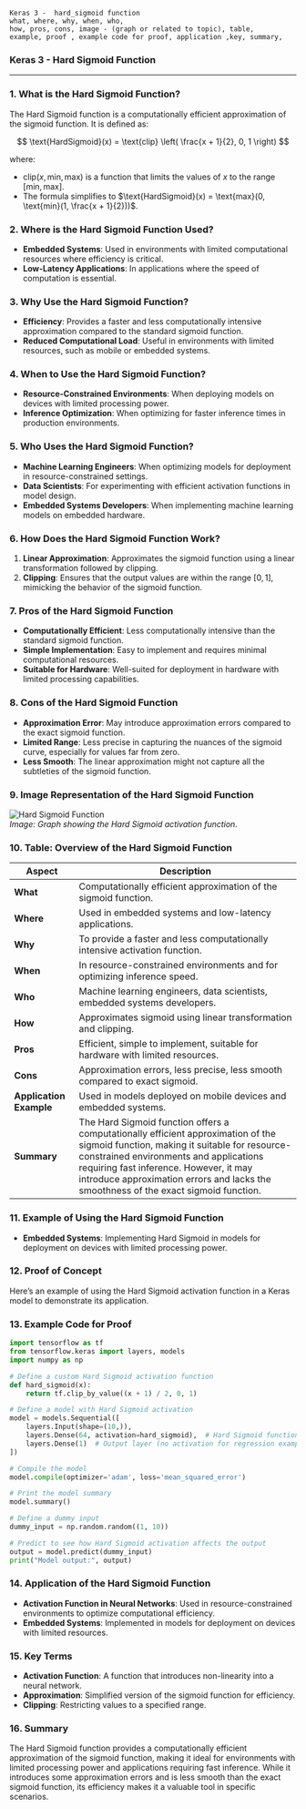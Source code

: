```code
Keras 3 -  hard_sigmoid function
what, where, why, when, who, 
how, pros, cons, image - (graph or related to topic), table,
example, proof , example code for proof, application ,key, summary,
```

<body>
    <script src="https://cdnjs.cloudflare.com/ajax/libs/mathjax/2.7.7/MathJax.js?config=TeX-MML-AM_CHTML" async></script>
    <link rel="stylesheet" href="https://cdnjs.cloudflare.com/ajax/libs/KaTeX/0.15.2/katex.min.css">
    <script src="https://cdnjs.cloudflare.com/ajax/libs/KaTeX/0.15.2/katex.min.js"></script>
    <script src="https://cdnjs.cloudflare.com/ajax/libs/KaTeX/0.15.2/contrib/auto-render.min.js"></script>
    <script>
        document.addEventListener("DOMContentLoaded", function() {
            renderMathInElement(document.body, {
                delimiters: [
                    { left: "$$", right: "$$", display: true },
                    { left: "$", right: "$", display: false }
                ]
            });
        });
    </script>   
</body>

### **Keras 3 - Hard Sigmoid Function**

---

### **1. What is the Hard Sigmoid Function?**
The Hard Sigmoid function is a computationally efficient approximation of the sigmoid function. It is defined as:

$$ \text{HardSigmoid}(x) = \text{clip} \left( \frac{x + 1}{2}, 0, 1 \right) $$

where:
- $\text{clip}(x, \text{min}, \text{max})$ is a function that limits the values of $x$ to the range $[\text{min}, \text{max}]$.
- The formula simplifies to $\text{HardSigmoid}(x) = \text{max}(0, \text{min}(1, \frac{x + 1}{2}))$.

### **2. Where is the Hard Sigmoid Function Used?**
- **Embedded Systems**: Used in environments with limited computational resources where efficiency is critical.
- **Low-Latency Applications**: In applications where the speed of computation is essential.

### **3. Why Use the Hard Sigmoid Function?**
- **Efficiency**: Provides a faster and less computationally intensive approximation compared to the standard sigmoid function.
- **Reduced Computational Load**: Useful in environments with limited resources, such as mobile or embedded systems.

### **4. When to Use the Hard Sigmoid Function?**
- **Resource-Constrained Environments**: When deploying models on devices with limited processing power.
- **Inference Optimization**: When optimizing for faster inference times in production environments.

### **5. Who Uses the Hard Sigmoid Function?**
- **Machine Learning Engineers**: When optimizing models for deployment in resource-constrained settings.
- **Data Scientists**: For experimenting with efficient activation functions in model design.
- **Embedded Systems Developers**: When implementing machine learning models on embedded hardware.

### **6. How Does the Hard Sigmoid Function Work?**
1. **Linear Approximation**: Approximates the sigmoid function using a linear transformation followed by clipping.
2. **Clipping**: Ensures that the output values are within the range $[0, 1]$, mimicking the behavior of the sigmoid function.

### **7. Pros of the Hard Sigmoid Function**
- **Computationally Efficient**: Less computationally intensive than the standard sigmoid function.
- **Simple Implementation**: Easy to implement and requires minimal computational resources.
- **Suitable for Hardware**: Well-suited for deployment in hardware with limited processing capabilities.

### **8. Cons of the Hard Sigmoid Function**
- **Approximation Error**: May introduce approximation errors compared to the exact sigmoid function.
- **Limited Range**: Less precise in capturing the nuances of the sigmoid curve, especially for values far from zero.
- **Less Smooth**: The linear approximation might not capture all the subtleties of the sigmoid function.

### **9. Image Representation of the Hard Sigmoid Function**

![Hard Sigmoid Function](https://engineer-ece.github.io/Keras-learn/Keras3/02.%20Layers%20API/02.%20Layer%20activations/15.%20hard_sigmoid%20function/hard_sigmoid_function.png)  
*Image: Graph showing the Hard Sigmoid activation function.*

### **10. Table: Overview of the Hard Sigmoid Function**

| **Aspect**              | **Description**                                                                |
|-------------------------|--------------------------------------------------------------------------------|
| **What**                | Computationally efficient approximation of the sigmoid function.               |
| **Where**               | Used in embedded systems and low-latency applications.                          |
| **Why**                 | To provide a faster and less computationally intensive activation function.     |
| **When**                | In resource-constrained environments and for optimizing inference speed.        |
| **Who**                 | Machine learning engineers, data scientists, embedded systems developers.       |
| **How**                 | Approximates sigmoid using linear transformation and clipping.                  |
| **Pros**                | Efficient, simple to implement, suitable for hardware with limited resources.   |
| **Cons**                | Approximation errors, less precise, less smooth compared to exact sigmoid.      |
| **Application Example** | Used in models deployed on mobile devices and embedded systems.                 |
| **Summary**             | The Hard Sigmoid function offers a computationally efficient approximation of the sigmoid function, making it suitable for resource-constrained environments and applications requiring fast inference. However, it may introduce approximation errors and lacks the smoothness of the exact sigmoid function. |

### **11. Example of Using the Hard Sigmoid Function**
- **Embedded Systems**: Implementing Hard Sigmoid in models for deployment on devices with limited processing power.

### **12. Proof of Concept**
Here’s an example of using the Hard Sigmoid activation function in a Keras model to demonstrate its application.

### **13. Example Code for Proof**

```python
import tensorflow as tf
from tensorflow.keras import layers, models
import numpy as np

# Define a custom Hard Sigmoid activation function
def hard_sigmoid(x):
    return tf.clip_by_value((x + 1) / 2, 0, 1)

# Define a model with Hard Sigmoid activation
model = models.Sequential([
    layers.Input(shape=(10,)),
    layers.Dense(64, activation=hard_sigmoid),  # Hard Sigmoid function
    layers.Dense(1)  # Output layer (no activation for regression example)
])

# Compile the model
model.compile(optimizer='adam', loss='mean_squared_error')

# Print the model summary
model.summary()

# Define a dummy input
dummy_input = np.random.random((1, 10))

# Predict to see how Hard Sigmoid activation affects the output
output = model.predict(dummy_input)
print("Model output:", output)
```

### **14. Application of the Hard Sigmoid Function**
- **Activation Function in Neural Networks**: Used in resource-constrained environments to optimize computational efficiency.
- **Embedded Systems**: Implemented in models for deployment on devices with limited resources.

### **15. Key Terms**
- **Activation Function**: A function that introduces non-linearity into a neural network.
- **Approximation**: Simplified version of the sigmoid function for efficiency.
- **Clipping**: Restricting values to a specified range.

### **16. Summary**
The Hard Sigmoid function provides a computationally efficient approximation of the sigmoid function, making it ideal for environments with limited processing power and applications requiring fast inference. While it introduces some approximation errors and is less smooth than the exact sigmoid function, its efficiency makes it a valuable tool in specific scenarios.
